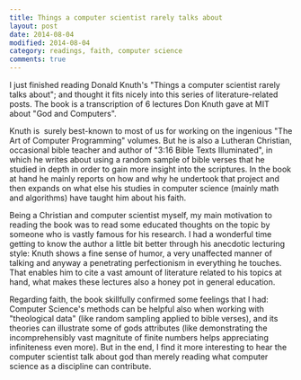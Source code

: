 ```yaml
---
title: Things a computer scientist rarely talks about
layout: post
date: 2014-08-04
modified: 2014-08-04
category: readings, faith, computer science
comments: true
---
```


I just finished reading Donald Knuth's "Things a computer scientist rarely talks about"; and thought it fits nicely into this series of literature-related posts. The book is a transcription of 6 lectures Don Knuth gave at MIT about "God and Computers".

Knuth is  surely best-known to most of us for working on the ingenious "The Art of Computer Programming" volumes. But he is also a Lutheran Christian, occasional bible teacher and author of "3:16 Bible Texts Illuminated", in which he writes about using a random sample of bible verses that he studied in depth in order to gain more insight into the scriptures. In the book at hand he mainly reports on how and why he undertook that project and then expands on what else his studies in computer science (mainly math and algorithms) have taught him about his faith.

Being a Christian and computer scientist myself, my main motivation to reading the book was to read some educated thoughts on the topic by someone who is vastly famous for his research. I had a wonderful time getting to know the author a little bit better through his anecdotic lecturing style: Knuth shows a fine sense of humor, a very unaffected manner of talking and anyway a penetrating perfectionism in everything he touches. That enables him to cite a vast amount of literature related to his topics at hand, what makes these lectures also a honey pot in general education.

Regarding faith, the book skillfully confirmed some feelings that I had: Computer Science's methods can be helpful also when working with "theological data" (like random sampling applied to bible verses), and its theories can illustrate some of gods attributes (like demonstrating the incomprehensibly vast magnitute of finite numbers helps appreciating infiniteness even more). But in the end, I find it more interesting to hear the computer scientist talk about god than merely reading what computer science as a discipline can contribute.